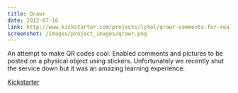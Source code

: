 ```yaml
---
title: Qrawr
date: 2012-07-16
link: http://www.kickstarter.com/projects/lytol/qrawr-comments-for-real-walls
screenshot: /images/project_images/qrawr.png
---
```


An attempt to make QR codes cool. Enabled comments and pictures to be posted on a physical object using stickers. Unfortunately we recently shut the service down but it was an amazing learning experience.

<a class="button" href="http://www.kickstarter.com/projects/lytol/qrawr-comments-for-real-walls"><i class="fa fa-external-link fa-lg"></i> Kickstarter</a>
